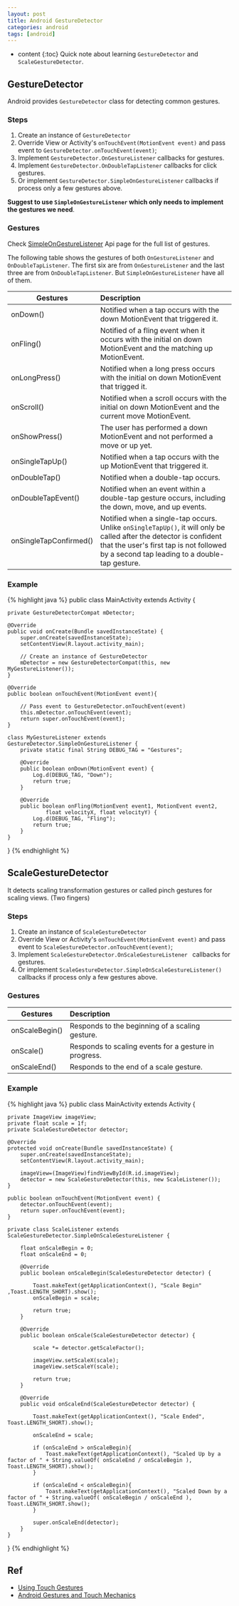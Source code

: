 ```yaml
---
layout: post
title: Android GestureDetector
categories: android
tags: [android]
---
```

* content
{:toc}
Quick note about learning `GestureDetector` and `ScaleGestureDetector`.

## GestureDetector

Android provides `GestureDetector` class for detecting common gestures.

### Steps

1. Create an instance of `GestureDetector`
2. Override View or Activity's `onTouchEvent(MotionEvent event)` and pass event to `GestureDetector.onTouchEvent(event)`;
3. Implement `GestureDetector.OnGestureListener` callbacks for gestures.
4. Implement `GestureDetector.OnDoubleTapListener` callbacks for click gestures.
5. Or implement `GestureDetector.SimpleOnGestureListener` callbacks if process only a few gestures above.

**Suggest to use `SimpleOnGestureListener` which only needs to implement the gestures we need**.

### Gestures

Check [SimpleOnGestureListener](https://developer.android.com/reference/android/view/GestureDetector.SimpleOnGestureListener.html) Api page for the full list of gestures.

The following table shows the gestures of both `OnGestureListener` and `OnDoubleTapListener`. The first six are from `OnGestureListener` and the last three are from `OnDoubleTapListener`. But `SimpleOnGestureListener` have all of them.

| Gestures | Description | 
| ------------- |:-------------| 
| onDown() | Notified when a tap occurs with the down MotionEvent that triggered it. | 
| onFling() | Notified of a fling event when it occurs with the initial on down MotionEvent and the matching up MotionEvent.  | 
| onLongPress() | Notified when a long press occurs with the initial on down MotionEvent that trigged it. | 
| onScroll() | Notified when a scroll occurs with the initial on down MotionEvent and the current move MotionEvent. | 
| onShowPress() | The user has performed a down MotionEvent and not performed a move or up yet. | 
| onSingleTapUp() | Notified when a tap occurs with the up MotionEvent that triggered it. | 
| onDoubleTap() | Notified when a double-tap occurs. | 
| onDoubleTapEvent() | Notified when an event within a double-tap gesture occurs, including the down, move, and up events. | 
| onSingleTapConfirmed() | Notified when a single-tap occurs. Unlike `onSingleTapUp()`, it will only be called after the detector is confident that the user's first tap is not followed by a second tap leading to a double-tap gesture. | 

### Example

{% highlight java %}
public class MainActivity extends Activity { 
    
    private GestureDetectorCompat mDetector; 

    @Override
    public void onCreate(Bundle savedInstanceState) {
        super.onCreate(savedInstanceState);
        setContentView(R.layout.activity_main);

        // Create an instance of GestureDetector
        mDetector = new GestureDetectorCompat(this, new MyGestureListener());
    }

    @Override 
    public boolean onTouchEvent(MotionEvent event){ 

    	// Pass event to GestureDetector.onTouchEvent(event)
        this.mDetector.onTouchEvent(event);
        return super.onTouchEvent(event);
    }
    
    class MyGestureListener extends GestureDetector.SimpleOnGestureListener {
        private static final String DEBUG_TAG = "Gestures"; 
        
        @Override
        public boolean onDown(MotionEvent event) { 
            Log.d(DEBUG_TAG, "Down"); 
            return true;
        }

        @Override
        public boolean onFling(MotionEvent event1, MotionEvent event2, 
                float velocityX, float velocityY) {
            Log.d(DEBUG_TAG, "Fling");
            return true;
        }
    }
}
{% endhighlight %}

## ScaleGestureDetector

It detects scaling transformation gestures or called pinch gestures for scaling views. (Two fingers)

### Steps

1. Create an instance of `ScaleGestureDetector`
2. Override View or Activity's `onTouchEvent(MotionEvent event)` and pass event to `ScaleGestureDetector.onTouchEvent(event)`;
3. Implement `ScaleGestureDetector.OnScaleGestureListener ` callbacks for gestures.
4. Or implement `ScaleGestureDetector.SimpleOnScaleGestureListener()` callbacks if process only a few gestures above.

### Gestures

| Gestures | Description | 
| ------------- |:-------------| 
| onScaleBegin() | Responds to the beginning of a scaling gesture. |
| onScale() | Responds to scaling events for a gesture in progress. |
| onScaleEnd() | Responds to the end of a scale gesture. |

### Example

{% highlight java %}
public class MainActivity extends Activity {

    private ImageView imageView;
    private float scale = 1f;
    private ScaleGestureDetector detector;

    @Override
    protected void onCreate(Bundle savedInstanceState) {
        super.onCreate(savedInstanceState);
        setContentView(R.layout.activity_main);

        imageView=(ImageView)findViewById(R.id.imageView);
        detector = new ScaleGestureDetector(this, new ScaleListener());
    }

	public boolean onTouchEvent(MotionEvent event) {
        detector.onTouchEvent(event);
        return super.onTouchEvent(event);
    }

    private class ScaleListener extends ScaleGestureDetector.SimpleOnScaleGestureListener {

        float onScaleBegin = 0;
        float onScaleEnd = 0;

        @Override
        public boolean onScaleBegin(ScaleGestureDetector detector) {

            Toast.makeText(getApplicationContext(), "Scale Begin" ,Toast.LENGTH_SHORT).show();
            onScaleBegin = scale;

            return true;
        }

        @Override
        public boolean onScale(ScaleGestureDetector detector) {

            scale *= detector.getScaleFactor();

            imageView.setScaleX(scale);
            imageView.setScaleY(scale);

            return true;
        }

        @Override
        public void onScaleEnd(ScaleGestureDetector detector) {

            Toast.makeText(getApplicationContext(), "Scale Ended", Toast.LENGTH_SHORT).show();

            onScaleEnd = scale;

            if (onScaleEnd > onScaleBegin){
                Toast.makeText(getApplicationContext(), "Scaled Up by a factor of " + String.valueOf( onScaleEnd / onScaleBegin ), Toast.LENGTH_SHORT).show();
            }

            if (onScaleEnd < onScaleBegin){
                Toast.makeText(getApplicationContext(), "Scaled Down by a factor of " + String.valueOf( onScaleBegin / onScaleEnd ), Toast.LENGTH_SHORT.show();
            }

            super.onScaleEnd(detector);
        }
	}
}
{% endhighlight %}

## Ref

* [Using Touch Gestures](https://developer.android.com/training/gestures/index.html)
* [Android Gestures and Touch Mechanics](https://www.sitepoint.com/android-gestures-and-touch-mechanics/)